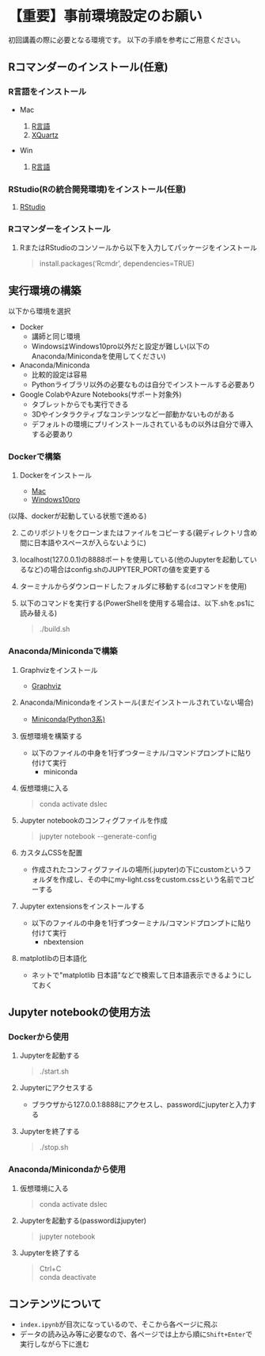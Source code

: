 # 【重要】事前環境設定のお願い

初回講義の際に必要となる環境です。
以下の手順を参考にご用意ください。

## Rコマンダーのインストール(任意)

### R言語をインストール

- Mac
   1. [R言語](https://cran.r-project.org/bin/macosx/)
   2. [XQuartz](https://www.xquartz.org/)

- Win
   1. [R言語](https://cran.r-project.org/bin/windows/)

### RStudio(Rの統合開発環境)をインストール(任意)

1. [RStudio](https://www.rstudio.com/products/rstudio/download/#download)

### Rコマンダーをインストール

1. RまたはRStudioのコンソールから以下を入力してパッケージをインストール
   > install.packages(‘Rcmdr’, dependencies=TRUE)

## 実行環境の構築

以下から環境を選択

- Docker
  - 講師と同じ環境
  - WindowsはWindows10pro以外だと設定が難しい(以下のAnaconda/Minicondaを使用してください)
- Anaconda/Miniconda
  - 比較的設定は容易
  - Pythonライブラリ以外の必要なものは自分でインストールする必要あり
- Google ColabやAzure Notebooks(サポート対象外)
  - タブレットからでも実行できる
  - 3Dやインタラクティブなコンテンツなど一部動かないものがある
  - デフォルトの環境にプリインストールされているもの以外は自分で導入する必要あり

### Dockerで構築

1. Dockerをインストール

   - [Mac](https://store.docker.com/editions/community/docker-ce-desktop-mac)
   - [Windows10pro](https://store.docker.com/editions/community/docker-ce-desktop-windows)

(以降、dockerが起動している状態で進める)

2. このリポジトリをクローンまたはファイルをコピーする(親ディレクトリ含め間に日本語やスペースが入らないように)

3. localhost(127.0.0.1)の8888ポートを使用している(他のJupyterを起動しているなど)の場合はconfig.shのJUPYTER_PORTの値を変更する

4. ターミナルからダウンロードしたフォルダに移動する(`cd`コマンドを使用)

5. 以下のコマンドを実行する(PowerShellを使用する場合は、以下.shを.ps1に読み替える)

   > ./build.sh

### Anaconda/Minicondaで構築

1. Graphvizをインストール

   - [Graphviz](http://www.graphviz.org/download/)

2. Anaconda/Minicondaをインストール(まだインストールされていない場合)

   - [Miniconda(Python3系)](https://conda.io/miniconda.html)

3. 仮想環境を構築する

   - 以下のファイルの中身を1行ずつターミナル/コマンドプロンプトに貼り付けて実行
     - miniconda

4. 仮想環境に入る

   > conda activate dslec

5. Jupyter notebookのコンフィグファイルを作成

   > jupyter notebook --generate-config

6. カスタムCSSを配置

   - 作成されたコンフィグファイルの場所(.jupyter)の下にcustomというフォルダを作成し、その中にmy-light.cssをcustom.cssという名前でコピーする

7. Jupyter extensionsをインストールする

   - 以下のファイルの中身を1行ずつターミナル/コマンドプロンプトに貼り付けて実行
     - nbextension

8. matplotlibの日本語化

   - ネットで"matplotlib 日本語"などで検索して日本語表示できるようにしておく

## Jupyter notebookの使用方法

### Dockerから使用

1. Jupyterを起動する

   > ./start.sh

2. Jupyterにアクセスする

   - ブラウザから127.0.0.1:8888にアクセスし、passwordにjupyterと入力する

3. Jupyterを終了する

   > ./stop.sh

### Anaconda/Minicondaから使用

1. 仮想環境に入る

   > conda activate dslec

2. Jupyterを起動する(passwordはjupyter)

   > jupyter notebook

3. Jupyterを終了する

   > Ctrl+C  
   > conda deactivate

## コンテンツについて

- `index.ipynb`が目次になっているので、そこから各ページに飛ぶ
- データの読み込み等に必要なので、各ページでは上から順に`Shift+Enter`で実行しながら下に進む
